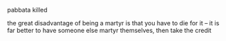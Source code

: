 pabbata killed

the great disadvantage of being a martyr is that you have to die for it – it is far better to have someone else martyr themselves, then take the credit